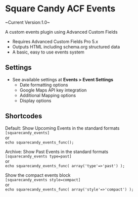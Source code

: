 # Square Candy ACF Events

~Current Version:1.0~

A custom events plugin using Advanced Custom Fields

* Requires Advanced Custom Fields Pro 5.x
* Outputs HTML including schema.org structured data
* A basic, easy to use events system

## Settings

* See available settings at **Events > Event Settings**
	* Date formatting options
	* Google Maps API key integration
	* Additional Mapping options
	* Display options

## Shortcodes

Default: Show Upcoming Events in the standard formats  
`[squarecandy_events]`  
or  
`echo squarecandy_events_func();`

Archive: Show Past Events in the standard formats  
`[squarecandy_events type=past]`  
or  
`echo squarecandy_events_func( array('type'=>'past') );`  

Show the compact events block  
`[squarecandy_events style=compact]`  
or  
`echo squarecandy_events_func( array('style'=>'compact') );`  
